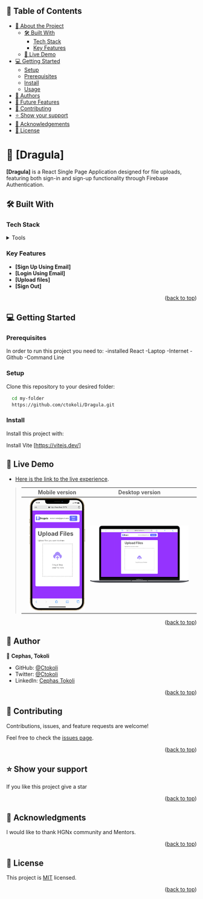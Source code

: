 ## 📗 Table of Contents

- [📖 About the Project](#about-project)
  - [🛠 Built With](#built-with)
    - [Tech Stack](#tech-stack)
    - [Key Features](#key-features)
  - [🚀 Live Demo](#live-demo)
- [💻 Getting Started](#getting-started)
  - [Setup](#setup)
  - [Prerequisites](#prerequisites)
  - [Install](#install)
  - [Usage](#usage)
- [👥 Authors](#authors)
- [🔭 Future Features](#future-features)
- [🤝 Contributing](#contributing)
- [⭐️ Show your support](#support)
- [🙏 Acknowledgements](#acknowledgements)
- [📝 License](#license)

# 📖 [Dragula] <a name="about-project"></a>

**[Dragula]** is a React Single Page Application designed for file uploads, featuring both sign-in and sign-up functionality through Firebase Authentication. 



## 🛠 Built With <a name="built-with"></a>

### Tech Stack <a name="tech-stack"></a>

<details>
  <summary>Tools</summary>
  <ul>
    <li><a href="https://react.dev/">React</a></li>
  </ul>
  <ul>
    <li><a href="https://reactrouter.com/">React Router</a></li>
  </ul>
  <ul>
    <li><a href="https://firebase.google.com/">Firebase</a></li>
  </ul>
  
</details>



### Key Features <a name="key-features"></a>

- **[Sign Up Using Email]**
- **[Login Using Email]**
- **[Upload files]**
- **[Sign Out]**


<p align="right">(<a href="#readme-top">back to top</a>)</p>

## 💻 Getting Started <a name="getting-started"></a>

### Prerequisites

In order to run this project you need to:
-installed React
-Laptop
-Internet
-Github
-Command Line

### Setup

Clone this repository to your desired folder:

```sh
  cd my-folder
  https://github.com/ctokoli/Dragula.git
```

### Install

Install this project with:

Install Vite [https://vitejs.dev/]

## 🚀 Live Demo <a name="live-demo"></a>

- [Here is the link to the live experience](https://moviebox-a18k.onrender.com/).

> |     | Mobile version                      | Desktop version                      |     |
> | --- | ----------------------------------- | ------------------------------------ | --- |
> |     | ![Screenshot1](./src/assets/mobile.png) | ![Screenshot2](./src/assets/desktop.png) |


<p align="right">(<a href="#readme-top">back to top</a>)</p>

## 👥 Author <a name="authors"></a>

👤 **Cephas, Tokoli**

- GitHub: [@Ctokoli](https://github.com/ctokoli/)
- Twitter: [@Ctokoli](https://twitter.com/ctokoli)
- LinkedIn: [Cephas Tokoli](https://www.linkedin.com/in/cephas-tokoli-a25204123/)


<p align="right">(<a href="#readme-top">back to top</a>)</p>

## 🤝 Contributing <a name="contributing"></a>

Contributions, issues, and feature requests are welcome!

Feel free to check the [issues page](../../issues/).

<p align="right">(<a href="#readme-top">back to top</a>)</p>

## ⭐️ Show your support <a name="support"></a>

If you like this project give a star

<p align="right">(<a href="#readme-top">back to top</a>)</p>

## 🙏 Acknowledgments <a name="acknowledgements"></a>

I would like to thank HGNx community and Mentors. 
<p align="right">(<a href="#readme-top">back to top</a>)</p>



## 📝 License <a name="license"></a>

This project is [MIT](./LICENSE) licensed.

<p align="right">(<a href="#readme-top">back to top</a>)</p>
